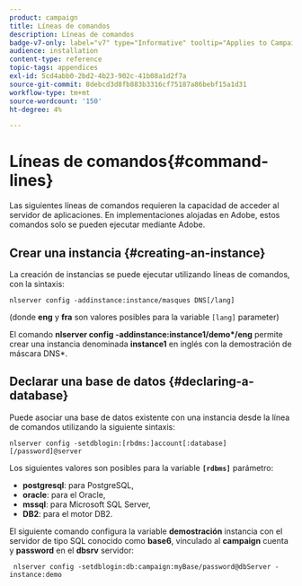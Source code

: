 ```yaml
---
product: campaign
title: Líneas de comandos
description: Líneas de comandos
badge-v7-only: label="v7" type="Informative" tooltip="Applies to Campaign Classic v7 only"
audience: installation
content-type: reference
topic-tags: appendices
exl-id: 5cd4abb0-2bd2-4b23-902c-41b08a1d2f7a
source-git-commit: 8debcd3d8fb883b3316cf75187a86bebf15a1d31
workflow-type: tm+mt
source-wordcount: '150'
ht-degree: 4%

---
```


# Líneas de comandos{#command-lines}



Las siguientes líneas de comandos requieren la capacidad de acceder al servidor de aplicaciones. En implementaciones alojadas en Adobe, estos comandos solo se pueden ejecutar mediante Adobe.

## Crear una instancia {#creating-an-instance}

La creación de instancias se puede ejecutar utilizando líneas de comandos, con la sintaxis:

```
nlserver config -addinstance:instance/masques DNS[/lang]
```

(donde **eng** y **fra** son valores posibles para la variable `[lang]` parameter)

El comando **nlserver config -addinstance:instance1/demo&#42;/eng** permite crear una instancia denominada **instance1** en inglés con la demostración de máscara DNS&#42;.

## Declarar una base de datos {#declaring-a-database}

Puede asociar una base de datos existente con una instancia desde la línea de comandos utilizando la siguiente sintaxis:

```
nlserver config -setdblogin:[rbdms:]account[:database][/password]@server
```

Los siguientes valores son posibles para la variable **`[rdbms]`** parámetro:

* **postgresql**: para PostgreSQL,
* **oracle**: para el Oracle,
* **mssql**: para Microsoft SQL Server,
* **DB2**: para el motor DB2.

El siguiente comando configura la variable **demostración** instancia con el servidor de tipo SQL conocido como **base6**, vinculado al **campaign** cuenta y **password** en el **dbsrv** servidor:

```
 nlserver config -setdblogin:db:campaign:myBase/password@dbServer -instance:demo
```

